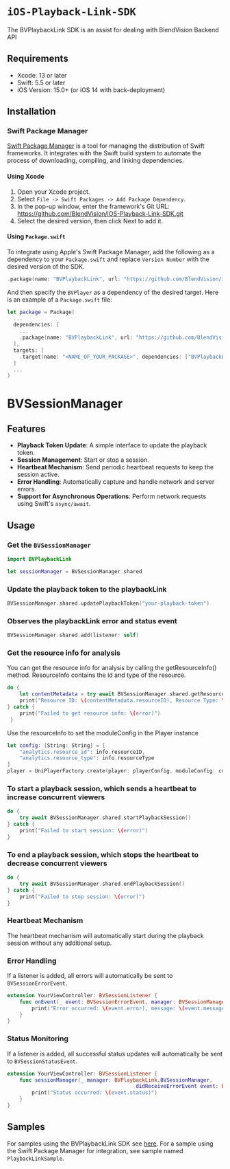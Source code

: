 # ``iOS-Playback-Link-SDK``

The BVPlaybackLink SDK is an assist for dealing with BlendVision Backend API

## Requirements
- Xcode: 13 or later
- Swift: 5.5 or later
- iOS Version: 15.0+ (or iOS 14 with back-deployment)

## Installation
### Swift Package Manager

[Swift Package Manager](https://swift.org/package-manager/) is a tool for managing the distribution of Swift frameworks. It integrates with the Swift build system to automate the process of downloading, compiling, and linking dependencies.

#### Using Xcode
1. Open your Xcode project.
2. Select `File -> Swift Packages -> Add Package Dependency`.
3. In the pop-up window, enter the framework's Git URL: https://github.com/BlendVision/iOS-Playback-Link-SDK.git
4. Select the desired version, then click Next to add it.

#### Using `Package.swift`
To integrate using Apple's Swift Package Manager, add the following as a dependency to your `Package.swift` and replace `Version Number` with the desired version of the SDK.

```swift
.package(name: "BVPlaybackLink", url: "https://github.com/BlendVision/iOS-Playback-Link-SDK", .exact("Version Number"))
```

And then specify the `BVPlayer` as a dependency of the desired target. Here is an example of a `Package.swift` file:

```swift
let package = Package(
  ...
  dependencies: [
    ...
    .package(name: "BVPlaybackLink", url: "https://github.com/BlendVision/iOS-Playback-Link-SDK", .exact("Version Number"))
  ],
  targets: [
    .target(name: "<NAME_OF_YOUR_PACKAGE>", dependencies: ["BVPlaybackLink"])
  ]
  ...
)
```

# BVSessionManager
## Features
- **Playback Token Update**: A simple interface to update the playback token.
- **Session Management**: Start or stop a session.
- **Heartbeat Mechanism**: Send periodic heartbeat requests to keep the session active.
- **Error Handling**: Automatically capture and handle network and server errors.
- **Support for Asynchronous Operations**: Perform network requests using Swift's `async/await`.

## Usage

### Get the `BVSessionManager`

```swift
import BVPlaybackLink

let sessionManager = BVSessionManager.shared

```


### Update the playback token to the playbackLink
```swift
BVSessionManager.shared.updatePlaybackToken("your-playback-token")
```


### Observes the playbackLink error and status event
```swift
BVSessionManager.shared.add(listener: self)
```


### Get the resource info for analysis
You can get the resource info for analysis by calling the getResourceInfo() method. ResourceInfo contains the id and type of the resource.
```swift
do {
    let contentMetadata = try await BVSessionManager.shared.getResourceInfo()
    print("Resource ID: \(contentMetadata.resourceID), Resource Type: \(contentMetadata.resourceType)")
} catch {
    print("Failed to get resource info: \(error)")
 }
```
Use the resourceInfo to set the moduleConfig in the Player instance
```swift
let config: [String: String] = [
    "analytics.resource_id": info.resourceID,
    "analytics.resource_type": info.resourceType
]
player = UniPlayerFactory.create(player: playerConfig, moduleConfig: config)
```


### To start a playback session, which sends a heartbeat to increase concurrent viewers
```swift
do {
    try await BVSessionManager.shared.startPlaybackSession()
} catch {
    print("Failed to start session: \(error)")
}
```


### To end a playback session, which stops the heartbeat to decrease concurrent viewers
```swift
do {
    try await BVSessionManager.shared.endPlaybackSession()
} catch {
    print("Failed to stop session: \(error)")
}
```


### Heartbeat Mechanism
The heartbeat mechanism will automatically start during the playback session without any additional setup.


### Error Handling
If a listener is added, all errors will automatically be sent to `BVSessionErrorEvent`.
```swift
extension YourViewController: BVSessionListener {
    func onEvent(_ event: BVSessionErrorEvent, manager: BVSessionManager) {
        print("Error occurred: \(event.error), message: \(event.message)")
    }
}
```  


### Status Monitoring
If a listener is added, all successful status updates will automatically be sent to `BVSessionStatusEvent`.
```swift
extension YourViewController: BVSessionListener {
    func sessionManager(_ manager: BVPlaybackLink.BVSessionManager, 
                                          didReceiveErrorEvent event: BVPlaybackLink.BVSessionErrorEvent) {
        print("Status occurred: \(event.status)")
    }
}
```

## Samples
For samples using the BVPlaybackLink SDK see [here](https://github.com/BlendVision/iOS-Playback-Link-Sample). For a sample using the Swift Package Manager for integration, see sample named `PlaybackLinkSample`.
